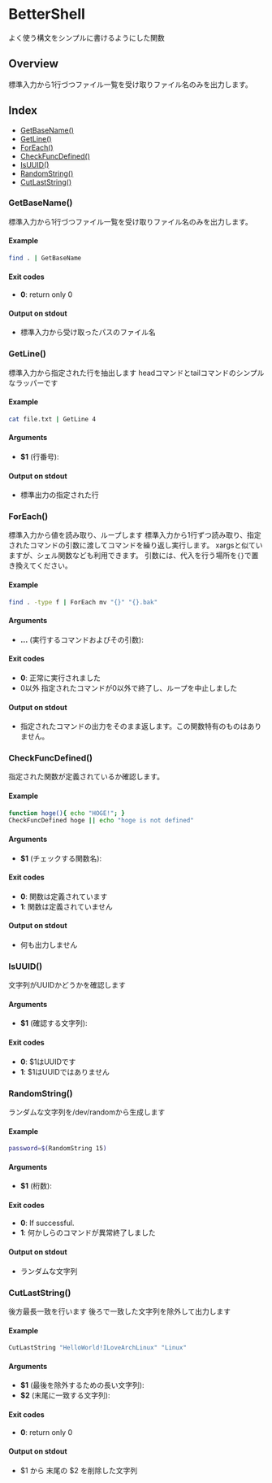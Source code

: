 
# BetterShell

よく使う構文をシンプルに書けるようにした関数

## Overview

標準入力から1行づつファイル一覧を受け取りファイル名のみを出力します。

## Index

* [GetBaseName()](#getbasename)
* [GetLine()](#getline)
* [ForEach()](#foreach)
* [CheckFuncDefined()](#checkfuncdefined)
* [IsUUID()](#isuuid)
* [RandomString()](#randomstring)
* [CutLastString()](#cutlaststring)

### GetBaseName()

標準入力から1行づつファイル一覧を受け取りファイル名のみを出力します。

#### Example

```bash
find . | GetBaseName
```

#### Exit codes

* **0**: return only 0

#### Output on stdout

* 標準入力から受け取ったパスのファイル名

### GetLine()

標準入力から指定された行を抽出します
headコマンドとtailコマンドのシンプルなラッパーです

#### Example

```bash
cat file.txt | GetLine 4
```

#### Arguments

* **$1** (行番号):

#### Output on stdout

* 標準出力の指定された行

### ForEach()

標準入力から値を読み取り、ループします
標準入力から1行ずつ読み取り、指定されたコマンドの引数に渡してコマンドを繰り返し実行します。
xargsと似ていますが、シェル関数なども利用できます。
引数には、代入を行う場所を`{}`で置き換えてください。

#### Example

```bash
find . -type f | ForEach mv "{}" "{}.bak"
```

#### Arguments

* **...** (実行するコマンドおよびその引数):

#### Exit codes

* **0**: 正常に実行されました
* 0以外 指定されたコマンドが0以外で終了し、ループを中止しました

#### Output on stdout

* 指定されたコマンドの出力をそのまま返します。この関数特有のものはありません。

### CheckFuncDefined()

指定された関数が定義されているか確認します。

#### Example

```bash
function hoge(){ echo "HOGE!"; }
CheckFuncDefined hoge || echo "hoge is not defined"
```

#### Arguments

* **$1** (チェックする関数名):

#### Exit codes

* **0**: 関数は定義されています
* **1**: 関数は定義されていません

#### Output on stdout

* 何も出力しません

### IsUUID()

文字列がUUIDかどうかを確認します

#### Arguments

* **$1** (確認する文字列):

#### Exit codes

* **0**: $1はUUIDです
* **1**: $1はUUIDではありません

### RandomString()

ランダムな文字列を/dev/randomから生成します

#### Example

```bash
password=$(RandomString 15)
```

#### Arguments

* **$1** (桁数):

#### Exit codes

* **0**: If successful.
* **1**:  何かしらのコマンドが異常終了しました

#### Output on stdout

* ランダムな文字列

### CutLastString()

後方最長一致を行います
後ろで一致した文字列を除外して出力します

#### Example

```bash
CutLastString "HelloWorld!ILoveArchLinux" "Linux"
```

#### Arguments

* **$1** (最後を除外するための長い文字列):
* **$2** (末尾に一致する文字列):

#### Exit codes

* **0**: return only 0

#### Output on stdout

* $1 から 末尾の $2 を削除した文字列

